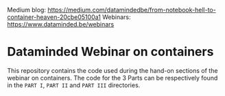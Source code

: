 Medium blog: https://medium.com/datamindedbe/from-notebook-hell-to-container-heaven-20cbe05100a1
Webinars: https://www.dataminded.be/webinars

# Dataminded Webinar on containers

This repository contains the code used during the hand-on sections of the webinar on containers.
The code for the 3 Parts can be respectively found in the `PART I`, `PART II` and `PART III` directories.
